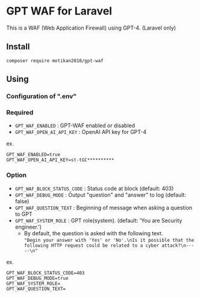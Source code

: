# GPT WAF for Laravel

This is a WAF (Web Application Firewall) using GPT-4. (Laravel only)


## Install

```
composer require motikan2010/gpt-waf
```

## Using

### Configuration of ".env"

### Required

- `GPT_WAF_ENABLED` : GPT-WAF enabled or disabled
- `GPT_WAF_OPEN_AI_API_KEY` : OpenAI API key for GPT-4

ex.
```
GPT_WAF_ENABLED=true
GPT_WAF_OPEN_AI_API_KEY=st-tGC**********
```

### Option

- `GPT_WAF_BLOCK_STATUS_CODE` : Status code at block (default: 403)
- `GPT_WAF_DEBUG_MODE` : Output "question" and "answer" to log (default: false)
- `GPT_WAF_QUESTION_TEXT` : Beginning of message when asking a question to GPT
- `GPT_WAF_SYSTEM_ROLE` : GPT role(system). (default: 'You are Security engineer.')
  - By default, the question is asked with the following text.  
  `"Begin your answer with 'Yes' or 'No'.\nIs it possible that the following HTTP request could be related to a cyber attack?\n-----\n"`

ex.
```
GPT_WAF_BLOCK_STATUS_CODE=403
GPT_WAF_DEBUG_MODE=true
GPT_WAF_SYSTEM_ROLE=
GPT_WAF_QUESTION_TEXT=
```
